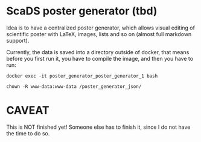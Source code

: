 # ScaDS poster generator (tbd)

Idea is to have a centralized poster generator, which allows visual editing of
scientific poster with LaTeX, images, lists and so on (almost full markdown support).

Currently, the data is saved into a directory outside of docker, that means before you
first run it, you have to compile the image, and then you have to run:

```console
docker exec -it poster_generator_poster_generator_1 bash
```


```console
chown -R www-data:www-data /poster_generator_json/
```

# CAVEAT

This is NOT finished yet! Someone else has to finish it, since I do not have the time
to do so.
